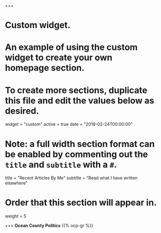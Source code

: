+++
# Custom widget.
# An example of using the custom widget to create your own homepage section.
# To create more sections, duplicate this file and edit the values below as desired.
widget = "custom"
active = true
date = "2018-02-24T00:00:00"

# Note: a full width section format can be enabled by commenting out the `title` and `subtitle` with a `#`.
title = "Recent Articles By Me"
subtitle = "Read what I have written elsewhere"

# Order that this section will appear in.
weight = 5

+++
**Ocean County Politics**
{{% ocp-gr %}}
